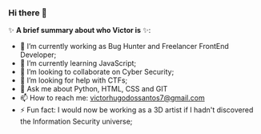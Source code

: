 ### Hi there 👋

✨ **A brief summary about who Victor is** ✨:

- 🔭 I’m currently working as Bug Hunter and Freelancer FrontEnd Developer;
- 🌱 I’m currently learning JavaScript;
- 👯 I’m looking to collaborate on Cyber Security;
- 🤔 I’m looking for help with CTFs;
- 💬 Ask me about Python, HTML, CSS and GIT
- 📫 How to reach me: victorhugodossantos7@gmail.com
- ⚡ Fun fact: I would now be working as a 3D artist if I hadn't discovered the Information Security universe;

